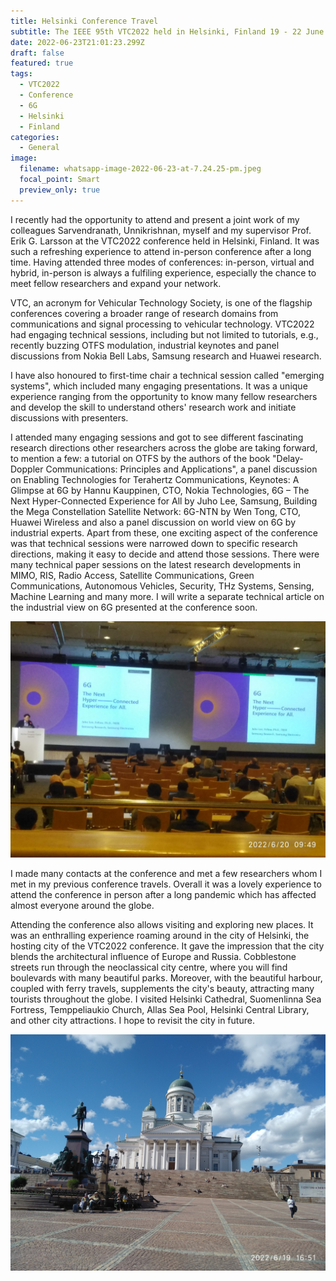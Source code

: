```yaml
---
title: Helsinki Conference Travel
subtitle: The IEEE 95th VTC2022 held in Helsinki, Finland 19 - 22 June 2022.
date: 2022-06-23T21:01:23.299Z
draft: false
featured: true
tags:
  - VTC2022
  - Conference
  - 6G
  - Helsinki
  - Finland
categories:
  - General
image:
  filename: whatsapp-image-2022-06-23-at-7.24.25-pm.jpeg
  focal_point: Smart
  preview_only: true
---
```

I recently had the opportunity to attend and present a joint work of my colleagues Sarvendranath, Unnikrishnan, myself and my supervisor Prof. Erik G. Larsson at the VTC2022 conference held in Helsinki, Finland. It was such a refreshing experience to attend in-person conference after a long time. Having attended three modes of conferences: in-person, virtual and hybrid, in-person is always a fulfiling experience, especially the chance to meet fellow researchers and expand your network.

VTC, an acronym for Vehicular Technology Society, is one of the flagship conferences covering a broader range of research domains from communications and signal processing to vehicular technology. VTC2022 had engaging technical sessions, including but not limited to tutorials, e.g., recently buzzing OTFS modulation, industrial keynotes and panel discussions from Nokia Bell Labs, Samsung research and Huawei research.

I have also honoured to first-time chair a technical session called "emerging systems", which included many engaging presentations. It was a unique experience ranging from the opportunity to know many fellow researchers and develop the skill to understand others' research work and initiate discussions with presenters.

I attended many engaging sessions and got to see different fascinating research directions other researchers across the globe are taking forward, to mention a few: a tutorial on OTFS by the authors of the book "Delay-Doppler Communications: Principles and Applications", a panel discussion on Enabling Technologies for Terahertz Communications, Keynotes: A Glimpse at 6G by Hannu Kauppinen, CTO, Nokia Technologies, 6G – The Next Hyper-Connected Experience for All by Juho Lee, Samsung, Building the Mega Constellation Satellite Network: 6G-NTN by Wen Tong, CTO, Huawei Wireless and also a panel discussion on world view on 6G by industrial experts. Apart from these, one exciting aspect of the conference was that technical sessions were narrowed down to specific research directions, making it easy to decide and attend those sessions. There were many technical paper sessions on the latest research developments in MIMO, RIS, Radio Access, Satellite Communications, Green Communications, Autonomous Vehicles, Security, THz Systems, Sensing, Machine Learning and many more. I will write a separate technical article on the industrial view on 6G presented at the conference soon.

![](img_20220620_084905.jpg "Keynote by Juho Lee, Samsung Research")

I made many contacts at the conference and met a few researchers whom I met in my previous conference travels. Overall it was a lovely experience to attend the conference in person after a long pandemic which has affected almost everyone around the globe. 

Attending the conference also allows visiting and exploring new places. It was an enthralling experience roaming around in the city of Helsinki, the hosting city of the VTC2022 conference. It gave the impression that the city blends the architectural influence of Europe and Russia. Cobblestone streets run through the neoclassical city centre, where you will find boulevards with many beautiful parks. Moreover, with the beautiful harbour, coupled with ferry travels, supplements the city's beauty, attracting many tourists throughout the globe. I visited Helsinki Cathedral, Suomenlinna Sea Fortress, Temppeliaukio Church, Allas Sea Pool, Helsinki Central Library, and other city attractions. I hope to revisit the city in future.

![](img_20220619_155157.jpg)